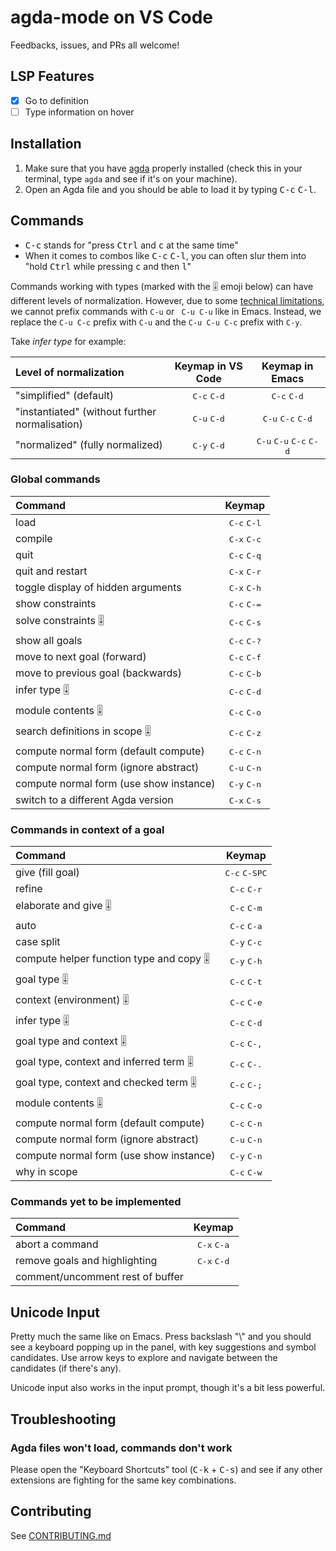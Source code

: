 # agda-mode on VS Code

Feedbacks, issues, and PRs all welcome!

## LSP Features

- [x] Go to definition
- [ ] Type information on hover

## Installation

1. Make sure that you have [agda](https://agda.readthedocs.io/en/latest/getting-started/installation.html) properly installed (check this in your terminal, type `agda` and see if it's on your machine).
2. Open an Agda file and you should be able to load it by typing <kbd>C-c</kbd> <kbd>C-l</kbd>.
<!-- 
## TODO & Known Issues

- [ ] Atomic task scheduler (abort/undo/redo)
- [ ] Goals/Warnings/Errors display overhaul
- [ ] Themeable syntax highlighting
- [ ] Settings and whatnot
- [ ] [Unicode input not working in the input prompt](https://github.com/banacorn/agda-mode-vscode/issues/2) -->

## Commands

* <kbd>C-c</kbd> stands for "press <kbd>Ctrl</kbd> and <kbd>c</kbd> at the same time"
* When it comes to combos like <kbd>C-c</kbd> <kbd>C-l</kbd>, you can often slur
them into "hold <kbd>Ctrl</kbd> while pressing <kbd>c</kbd> and then <kbd>l</kbd>"

Commands working with types (marked with the 🎚 emoji below) can have different levels of normalization. However, due to some [technical limitations](https://github.com/microsoft/vscode/issues/6966), we cannot prefix commands with `C-u` or ` C-u C-u` like in Emacs. Instead, we replace the `C-u C-c` prefix with `C-u` and the `C-u C-u C-c` prefix with `C-y`.

Take *infer type* for example:

| Level of normalization                            | Keymap in VS Code               | Keymap in Emacs |
|:--------------------------------------------------|:-------------------------------:|:-------------------------------:|
| "simplified"   (default)                          | <kbd>C-c</kbd> <kbd>C-d</kbd>   | <kbd>C-c</kbd> <kbd>C-d</kbd>   |
| "instantiated" (without further normalisation)    | <kbd>C-u</kbd> <kbd>C-d</kbd>   | <kbd>C-u</kbd> <kbd>C-c</kbd> <kbd>C-d</kbd>   |
| "normalized"   (fully normalized)                 | <kbd>C-y</kbd> <kbd>C-d</kbd>   | <kbd>C-u</kbd> <kbd>C-u</kbd> <kbd>C-c</kbd>  <kbd>C-d</kbd>   |

### Global commands

| Command                                 | Keymap                          |
|:----------------------------------------|:-------------------------------:|
| load                                    | <kbd>C-c</kbd> <kbd>C-l</kbd>   |
| compile                                 | <kbd>C-x</kbd> <kbd>C-c</kbd>   |
| quit                                    | <kbd>C-c</kbd> <kbd>C-q</kbd>   |
| quit and restart                        | <kbd>C-x</kbd> <kbd>C-r</kbd>   |
| toggle display of hidden arguments      | <kbd>C-x</kbd> <kbd>C-h</kbd>   |
| show constraints                        | <kbd>C-c</kbd> <kbd>C-=</kbd>   |
| solve constraints 🎚                    | <kbd>C-c</kbd> <kbd>C-s</kbd>   |
| show all goals                          | <kbd>C-c</kbd> <kbd>C-?</kbd>   |
| move to next goal (forward)             | <kbd>C-c</kbd> <kbd>C-f</kbd>   |
| move to previous goal (backwards)       | <kbd>C-c</kbd> <kbd>C-b</kbd>   |
| infer type 🎚                           | <kbd>C-c</kbd> <kbd>C-d</kbd>   |
| module contents 🎚                      | <kbd>C-c</kbd> <kbd>C-o</kbd>   |
| search definitions in scope 🎚          | <kbd>C-c</kbd> <kbd>C-z</kbd>   |
| compute normal form (default compute)   | <kbd>C-c</kbd> <kbd>C-n</kbd>   |
| compute normal form (ignore abstract)   | <kbd>C-u</kbd> <kbd>C-n</kbd>   |
| compute normal form (use show instance) | <kbd>C-y</kbd> <kbd>C-n</kbd>   |
| switch to a different Agda version      | <kbd>C-x</kbd> <kbd>C-s</kbd>   |

### Commands in context of a goal

| Command                                 | Keymap                          |
|:----------------------------------------|:-------------------------------:|
| give (fill goal)                        | <kbd>C-c</kbd> <kbd>C-SPC</kbd> |
| refine                                  | <kbd>C-c</kbd> <kbd>C-r</kbd>   |
| elaborate and give 🎚                   | <kbd>C-c</kbd> <kbd>C-m</kbd>   |
| auto                                    | <kbd>C-c</kbd> <kbd>C-a</kbd>   |
| case split                              | <kbd>C-y</kbd> <kbd>C-c</kbd>   |
| compute helper function type and copy 🎚| <kbd>C-y</kbd> <kbd>C-h</kbd>   |
| goal type 🎚                            | <kbd>C-c</kbd> <kbd>C-t</kbd>   |
| context (environment) 🎚                | <kbd>C-c</kbd> <kbd>C-e</kbd>   |
| infer type 🎚                           | <kbd>C-c</kbd> <kbd>C-d</kbd>   |
| goal type and context 🎚                | <kbd>C-c</kbd> <kbd>C-,</kbd>   |
| goal type, context and inferred term 🎚 | <kbd>C-c</kbd> <kbd>C-.</kbd>   |
| goal type, context and checked term  🎚 | <kbd>C-c</kbd> <kbd>C-;</kbd>   |
| module contents 🎚                      | <kbd>C-c</kbd> <kbd>C-o</kbd>   |
| compute normal form (default compute)   | <kbd>C-c</kbd> <kbd>C-n</kbd>   |
| compute normal form (ignore abstract)   | <kbd>C-u</kbd> <kbd>C-n</kbd>   |
| compute normal form (use show instance) | <kbd>C-y</kbd> <kbd>C-n</kbd>   |
| why in scope                            | <kbd>C-c</kbd> <kbd>C-w</kbd>   |

### Commands yet to be implemented

| Command                                 | Keymap                          |
|:----------------------------------------|:-------------------------------:|
| abort a command                         | <kbd>C-x</kbd> <kbd>C-a</kbd>   |
| remove goals and highlighting           | <kbd>C-x</kbd> <kbd>C-d</kbd>   |
| comment/uncomment rest of buffer        |                                 |


## Unicode Input

Pretty much the same like on Emacs. 
Press backslash "\\" and you should see a keyboard popping up in the panel, with key suggestions and symbol candidates. Use arrow keys to explore and navigate between the candidates (if there's any). 

Unicode input also works in the input prompt, though it's a bit less powerful.

## Troubleshooting

### Agda files won't load, commands don't work

Please open the "Keyboard Shortcuts" tool (<kbd>C-k</kbd> + <kbd>C-s</kbd>) and see if any other extensions are fighting for the same key combinations. 

## Contributing

See [CONTRIBUTING.md](CONTRIBUTING.md)
